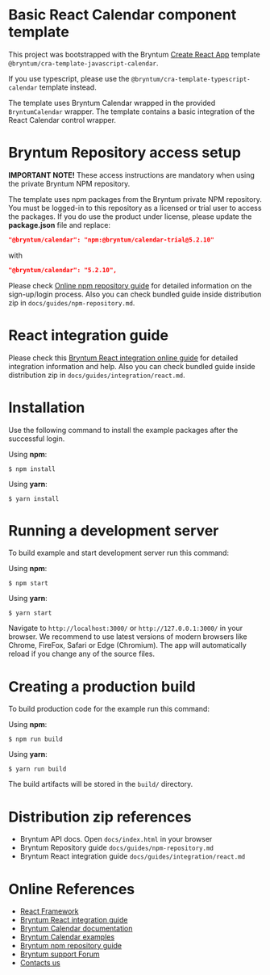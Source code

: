 # Basic React Calendar component template

This project was bootstrapped with the Bryntum [Create React App](https://github.com/facebook/create-react-app)
template `@bryntum/cra-template-javascript-calendar`.

If you use typescript, please use the `@bryntum/cra-template-typescript-calendar` template instead.

The template uses Bryntum Calendar wrapped in the provided `BryntumCalendar` wrapper.
The template contains a basic integration of the React Calendar control wrapper.

# Bryntum Repository access setup

**IMPORTANT NOTE!** These access instructions are mandatory when using the private Bryntum NPM repository.

The template uses npm packages from the Bryntum private NPM repository. You must be logged-in to this repository as a
licensed or trial user to access the packages.
If you do use the product under license, please update the **package.json** file and replace:

```json
"@bryntum/calendar": "npm:@bryntum/calendar-trial@5.2.10"
```

with

```json
"@bryntum/calendar": "5.2.10",
```

Please check [Online npm repository guide](https://bryntum.com/products/calendar/docs/npm-repository/)
for detailed information on the sign-up/login process. Also you can check bundled guide inside distribution zip
in `docs/guides/npm-repository.md`.

# React integration guide

Please check this
[Bryntum React integration online guide](https://bryntum.com/products/calendar/docs/integration/react)
for detailed integration information and help. Also you can check bundled guide inside distribution zip
in `docs/guides/integration/react.md`.

# Installation

Use the following command to install the example packages after the successful login.

Using **npm**:

```shell
$ npm install
```

Using **yarn**:

```shell
$ yarn install
```

# Running a development server

To build example and start development server run this command:

Using **npm**:

```shell
$ npm start
```

Using **yarn**:

```shell
$ yarn start
```

Navigate to `http://localhost:3000/` or `http://127.0.0.1:3000/` in your browser. We recommend to use latest versions of
modern browsers like Chrome, FireFox, Safari or Edge (Chromium). The app will automatically reload if you change any of
the source files.

# Creating a production build

To build production code for the example run this command:

Using **npm**:

```shell
$ npm run build
```

Using **yarn**:

```shell
$ yarn run build
```

The build artifacts will be stored in the `build/` directory.

# Distribution zip references

* Bryntum API docs. Open `docs/index.html` in your browser
* Bryntum Repository guide `docs/guides/npm-repository.md`
* Bryntum React integration guide `docs/guides/integration/react.md`

# Online References

* [React Framework](https://github.com/facebook/create-react-app)
* [Bryntum React integration guide](https://bryntum.com/products/calendar/docs/integration/react/)
* [Bryntum Calendar documentation](https://bryntum.com/products/calendar/docs/)
* [Bryntum Calendar examples](https://bryntum.com/products/calendar/examples/)
* [Bryntum npm repository guide](https://bryntum.com/products/calendar/docs/npm-repository/)
* [Bryntum support Forum](https://forum.bryntum.com/)
* [Contacts us](https://bryntum.com/contact/)
